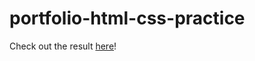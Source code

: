 # portfolio-html-css-practice

Check out the result [here](https://asm-dev.github.io/portfolio-html-css-practice/)!
